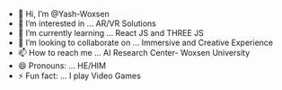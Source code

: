 - 👋 Hi, I’m @Yash-Woxsen
- 👀 I’m interested in ... AR/VR Solutions
- 🌱 I’m currently learning ... React JS and THREE JS
- 💞️ I’m looking to collaborate on ... Immersive and Creative Experience
- 📫 How to reach me ... AI Research Center- Woxsen University
- 😄 Pronouns: ... HE/HIM
- ⚡ Fun fact: ... I play Video Games

<!---
Yash-Woxsen/Yash-Woxsen is a ✨ special ✨ repository because its `README.md` (this file) appears on your GitHub profile.
You can click the Preview link to take a look at your changes.
--->
